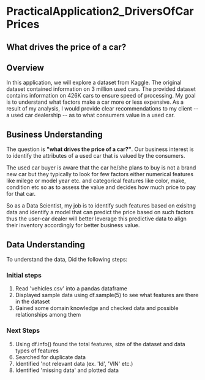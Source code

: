 # PracticalApplication2_DriversOfCarPrices
## **What drives the price of a car?**
## Overview
In this application, we will explore a dataset from Kaggle. The original dataset contained information on 3 million used cars. The provided dataset contains information on 426K cars to ensure speed of processing. My goal is to understand what factors make a car more or less expensive. As a result of my analysis, I would provide clear recommendations to my client -- a used car dealership -- as to what consumers value in a used car.
## Business Understanding
The question is **"what drives the price of a car?"**. Our business interest is to identify the attributes of a used car that is valued by the consumers.

The used car buyer is aware that the car he/she plans to buy is not a brand new car but they typically to look for few factors either numerical features like milege or model year etc. and categorical features like color, make, condition etc so as to assess the value and decides how much price to pay for that car.

So as a Data Scientist, my job is to identify such features based on exisitng data and identify a model that can predict the price based on such factors thus the user-car dealer will better leverage this predictive data to align their inventory accordingly for better business value.
## Data Understanding
To understand the data, Did the following steps:
  ### Initial steps
  1. Read 'vehicles.csv' into a pandas dataframe
  2. Displayed sample data using df.sample(5) to see what features are there in the dataset
  3. Gained some domain knowledge and checked data and possible relationships among them
  ### Next Steps
  5. Using df.info() found the total features, size of the dataset and data types of features
  6. Searched for duplicate data
  7. Identified 'not relevant data (ex. 'Id', 'VIN' etc.)
  8. Identified 'missing data' and plotted data

